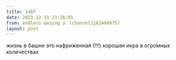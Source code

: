 ```yaml
---
title: 1487
date: 2023-12-31 23:26:01
from: endless шизing ⍼ (channel1162404975)
layout: post
---
```


жизнь в башне это нафриженная (!!!) хорошая икра в огромных количествах
